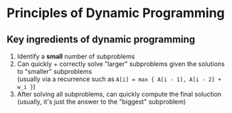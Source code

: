 # Principles of Dynamic Programming

## Key ingredients of dynamic programming
1. Identify a **small** number of subproblems
2. Can quickly + correctly solve "larger" subproblems given the solutions to
   "smaller" subproblems  
   (usually via a recurrence such as `A[i] = max { A[i - 1], A[i - 2] + w_i }`)
3. After solving all subproblems, can quickly compute the final soluction  
   (usually, it's just the answer to the "biggest" subproblem)
